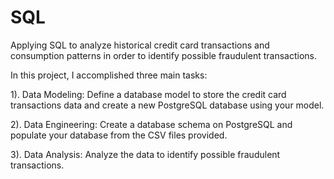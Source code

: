 # SQL

Applying SQL to analyze historical credit card transactions and consumption patterns in order to identify possible fraudulent transactions.

In this project, I accomplished three main tasks:

1). Data Modeling:
Define a database model to store the credit card transactions data and create a new PostgreSQL database using your model.

2). Data Engineering: 
Create a database schema on PostgreSQL and populate your database from the CSV files provided.

3). Data Analysis: 
Analyze the data to identify possible fraudulent transactions.






